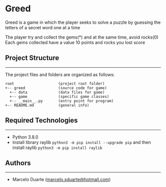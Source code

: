 # Greed

Greed is a game in which the player seeks to solve a puzzle by guessing the letters of a secret word one at a time

The player try and collect the gems(*) and at the same time, avoid rocks(0) 
Each gems collected have a value 10 points and rocks you lost score


## Project Structure
---
The project files and folders are organized as follows:
```
root                    (project root folder)
+-- greed               (source code for game)
  +-- data              (data files for game)
  +-- game              (specific game classes)
  +-- __main__.py       (entry point for program)
+-- README.md           (general info)
```
## Required Technologies
---
* Python 3.8.0
* Install library raylib  `python3 -m pip install --upgrade pip` and then install raylib `python3 -m pip install raylib`

## Authors
---
* Marcelo Duarte (marcelo.sduarte@hotmail.com)
